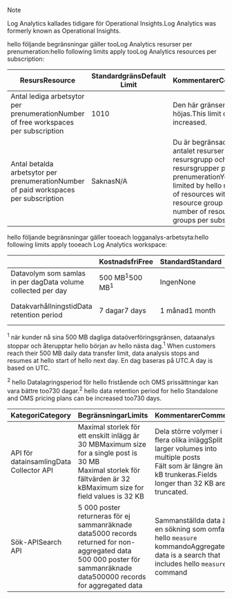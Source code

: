 
>[!NOTE]
><span data-ttu-id="bc39e-101">Log Analytics kallades tidigare för Operational Insights.</span><span class="sxs-lookup"><span data-stu-id="bc39e-101">Log Analytics was formerly known as Operational Insights.</span></span>
>
>

<span data-ttu-id="bc39e-102">hello följande begränsningar gäller tooLog Analytics resurser per prenumeration:</span><span class="sxs-lookup"><span data-stu-id="bc39e-102">hello following limits apply tooLog Analytics resources per subscription:</span></span>

| <span data-ttu-id="bc39e-103">Resurs</span><span class="sxs-lookup"><span data-stu-id="bc39e-103">Resource</span></span> | <span data-ttu-id="bc39e-104">Standardgräns</span><span class="sxs-lookup"><span data-stu-id="bc39e-104">Default Limit</span></span> | <span data-ttu-id="bc39e-105">Kommentarer</span><span class="sxs-lookup"><span data-stu-id="bc39e-105">Comments</span></span>
| --- | --- | --- |
| <span data-ttu-id="bc39e-106">Antal lediga arbetsytor per prenumeration</span><span class="sxs-lookup"><span data-stu-id="bc39e-106">Number of free workspaces per subscription</span></span> | <span data-ttu-id="bc39e-107">10</span><span class="sxs-lookup"><span data-stu-id="bc39e-107">10</span></span> | <span data-ttu-id="bc39e-108">Den här gränsen kan inte höjas.</span><span class="sxs-lookup"><span data-stu-id="bc39e-108">This limit cannot be increased.</span></span> |
| <span data-ttu-id="bc39e-109">Antal betalda arbetsytor per prenumeration</span><span class="sxs-lookup"><span data-stu-id="bc39e-109">Number of paid workspaces per subscription</span></span> | <span data-ttu-id="bc39e-110">Saknas</span><span class="sxs-lookup"><span data-stu-id="bc39e-110">N/A</span></span> | <span data-ttu-id="bc39e-111">Du är begränsad hello antalet resurser inom en resursgrupp och antalet resursgrupper per prenumeration</span><span class="sxs-lookup"><span data-stu-id="bc39e-111">You are limited by hello number of resources within a resource group and number of resource groups per subscription</span></span> | 


<span data-ttu-id="bc39e-112">hello följande begränsningar gäller tooeach logganalys-arbetsyta:</span><span class="sxs-lookup"><span data-stu-id="bc39e-112">hello following limits apply tooeach Log Analytics workspace:</span></span>

|  | <span data-ttu-id="bc39e-113">Kostnadsfri</span><span class="sxs-lookup"><span data-stu-id="bc39e-113">Free</span></span> | <span data-ttu-id="bc39e-114">Standard</span><span class="sxs-lookup"><span data-stu-id="bc39e-114">Standard</span></span> | <span data-ttu-id="bc39e-115">Premium</span><span class="sxs-lookup"><span data-stu-id="bc39e-115">Premium</span></span> | <span data-ttu-id="bc39e-116">Fristående</span><span class="sxs-lookup"><span data-stu-id="bc39e-116">Standalone</span></span> | <span data-ttu-id="bc39e-117">OMS</span><span class="sxs-lookup"><span data-stu-id="bc39e-117">OMS</span></span> |
| --- | --- | --- | --- | --- | --- |
| <span data-ttu-id="bc39e-118">Datavolym som samlas in per dag</span><span class="sxs-lookup"><span data-stu-id="bc39e-118">Data volume collected per day</span></span> |<span data-ttu-id="bc39e-119">500 MB<sup>1</sup></span><span class="sxs-lookup"><span data-stu-id="bc39e-119">500 MB<sup>1</sup></span></span> |<span data-ttu-id="bc39e-120">Ingen</span><span class="sxs-lookup"><span data-stu-id="bc39e-120">None</span></span> |<span data-ttu-id="bc39e-121">Ingen</span><span class="sxs-lookup"><span data-stu-id="bc39e-121">None</span></span> | <span data-ttu-id="bc39e-122">Ingen</span><span class="sxs-lookup"><span data-stu-id="bc39e-122">None</span></span> | <span data-ttu-id="bc39e-123">Ingen</span><span class="sxs-lookup"><span data-stu-id="bc39e-123">None</span></span>
| <span data-ttu-id="bc39e-124">Datakvarhållningstid</span><span class="sxs-lookup"><span data-stu-id="bc39e-124">Data retention period</span></span> |<span data-ttu-id="bc39e-125">7 dagar</span><span class="sxs-lookup"><span data-stu-id="bc39e-125">7 days</span></span> |<span data-ttu-id="bc39e-126">1 månad</span><span class="sxs-lookup"><span data-stu-id="bc39e-126">1 month</span></span> |<span data-ttu-id="bc39e-127">12 månader</span><span class="sxs-lookup"><span data-stu-id="bc39e-127">12 months</span></span> | <span data-ttu-id="bc39e-128">1 månad <sup>2</sup></span><span class="sxs-lookup"><span data-stu-id="bc39e-128">1 month<sup>2</sup></span></span> | <span data-ttu-id="bc39e-129">1 månad <sup>2</sup></span><span class="sxs-lookup"><span data-stu-id="bc39e-129">1 month <sup>2</sup></span></span>|

<span data-ttu-id="bc39e-130"><sup>1</sup> när kunder nå sina 500 MB dagliga dataöverföringsgränsen, dataanalys stoppar och återupptar hello början av hello nästa dag.</span><span class="sxs-lookup"><span data-stu-id="bc39e-130"><sup>1</sup> When customers reach their 500 MB daily data transfer limit, data analysis stops and resumes at hello start of hello next day.</span></span> <span data-ttu-id="bc39e-131">En dag baseras på UTC.</span><span class="sxs-lookup"><span data-stu-id="bc39e-131">A day is based on UTC.</span></span>

<span data-ttu-id="bc39e-132"><sup>2</sup> hello Datalagringsperiod för hello fristående och OMS prissättningar kan vara bättre too730 dagar.</span><span class="sxs-lookup"><span data-stu-id="bc39e-132"><sup>2</sup> hello data retention period for hello Standalone and OMS pricing plans can be increased too730 days.</span></span>

| <span data-ttu-id="bc39e-133">Kategori</span><span class="sxs-lookup"><span data-stu-id="bc39e-133">Category</span></span> | <span data-ttu-id="bc39e-134">Begränsningar</span><span class="sxs-lookup"><span data-stu-id="bc39e-134">Limits</span></span> | <span data-ttu-id="bc39e-135">Kommentarer</span><span class="sxs-lookup"><span data-stu-id="bc39e-135">Comments</span></span>
| --- | --- | --- |
| <span data-ttu-id="bc39e-136">API för datainsamling</span><span class="sxs-lookup"><span data-stu-id="bc39e-136">Data Collector API</span></span> | <span data-ttu-id="bc39e-137">Maximal storlek för ett enskilt inlägg är 30 MB</span><span class="sxs-lookup"><span data-stu-id="bc39e-137">Maximum size for a single post is 30 MB</span></span><br><span data-ttu-id="bc39e-138">Maximal storlek för fältvärden är 32 kB</span><span class="sxs-lookup"><span data-stu-id="bc39e-138">Maximum size for field values is 32 KB</span></span> | <span data-ttu-id="bc39e-139">Dela större volymer i flera olika inlägg</span><span class="sxs-lookup"><span data-stu-id="bc39e-139">Split larger volumes into multiple posts</span></span><br><span data-ttu-id="bc39e-140">Fält som är längre än 32 kB trunkeras.</span><span class="sxs-lookup"><span data-stu-id="bc39e-140">Fields longer than 32 KB are truncated.</span></span> |
| <span data-ttu-id="bc39e-141">Sök-API</span><span class="sxs-lookup"><span data-stu-id="bc39e-141">Search API</span></span> | <span data-ttu-id="bc39e-142">5 000 poster returneras för ej sammanräknade data</span><span class="sxs-lookup"><span data-stu-id="bc39e-142">5000 records returned for non-aggregated data</span></span><br><span data-ttu-id="bc39e-143">500 000 poster för sammanräknade data</span><span class="sxs-lookup"><span data-stu-id="bc39e-143">500000 records for aggregated data</span></span> | <span data-ttu-id="bc39e-144">Sammanställda data är en sökning som omfattar hello `measure` kommando</span><span class="sxs-lookup"><span data-stu-id="bc39e-144">Aggregated data is a search that includes hello `measure` command</span></span>
 
